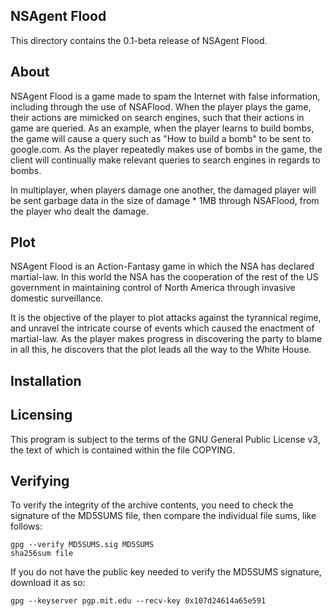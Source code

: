 NSAgent Flood
-------------

This directory contains the 0.1-beta release of NSAgent Flood.

About
-----

NSAgent Flood is a game made to spam the Internet with false information, 
including through the use of NSAFlood. When the player plays the game, their 
actions are mimicked on search engines, such that their actions in game are 
queried. As an example, when the player learns to build bombs, the game will 
cause a query such as "How to build a bomb" to be sent to google.com. As the 
player repeatedly makes use of bombs in the game, the client will continually 
make relevant queries to search engines in regards to bombs.

In multiplayer, when players damage one another, the damaged player will be sent
 garbage data in the size of damage * 1MB through NSAFlood, from the player who 
dealt the damage.

Plot
----

NSAgent Flood is an Action-Fantasy game in which the NSA has declared 
martial-law. In this world the NSA has the cooperation of the rest of the US 
government in maintaining control of North America through invasive domestic 
surveillance.

It is the objective of the player to plot attacks against the tyrannical regime,
and unravel the intricate course of events which caused the enactment of 
martial-law. As the player makes progress in discovering the party to blame in 
all this, he discovers that the plot leads all the way to the White House.

Installation
------------

Licensing
---------

This program is subject to the terms of the GNU General Public License v3, the 
text of which is contained within the file COPYING.

Verifying
---------

To verify the integrity of the archive contents, you need to check the signature
 of the MD5SUMS file, then compare the individual file sums, like follows:

	gpg --verify MD5SUMS.sig MD5SUMS
	sha256sum file

If you do not have the public key needed to verify the MD5SUMS signature, 
download it as so:

	gpg --keyserver pgp.mit.edu --recv-key 0x107d24614a65e591
